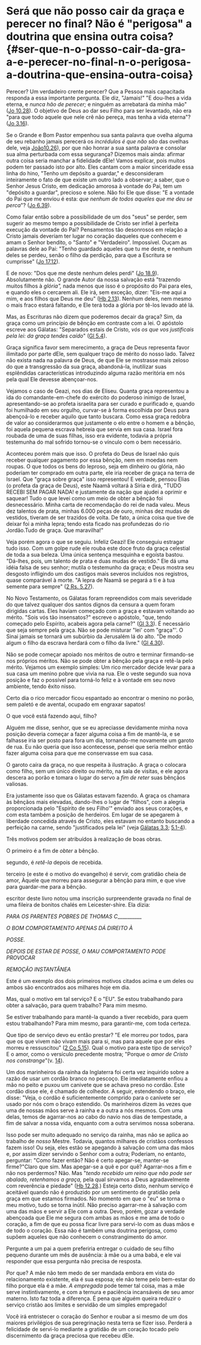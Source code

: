 # Será que não posso cair da graça e perecer no final? Não é &quot;perigosa&quot; a doutrina que ensina outra coisa? {#ser-que-n-o-posso-cair-da-gra-a-e-perecer-no-final-n-o-perigosa-a-doutrina-que-ensina-outra-coisa}

Perecer? Um verdadeiro crente perecer? Que a Pessoa mais capacitada responda a essa importante pergunta. Ele diz, &quot;Jamais!&quot; &quot;E dou-lhes a vida eterna, e _nunca hão de perecer;_ e ninguém as arrebatará da minha mão&quot; ([Jo 10.28](http://bibliaonline.com.br/acf/jo/10/28)). O objetivo de Deus ao dar seu Filho para ser levantado, não era &quot;para que todo aquele que nele crê não pereça, mas tenha a vida eterna&quot;? ([Jo 3.16](http://bibliaonline.com.br/acf/jo/3/16)).

Se o Grande e Bom Pastor empenhou sua santa palavra que ovelha alguma de seu rebanho jamais perecerá os _incrédulos é que não são_ das ovelhas dele, veja [João10.26](http://bibliaonline.com.br/acf/jo/10/26)), por que não honrar a sua santa palavra e consolar sua alma perturbada com essa segurança? Dizemos mais ainda: afirmar outra coisa seria manchar a fidelidade dEle! Vamos explicar, pois muitos podem ter passado isto por alto. Eles cantam com a maior sinceridade essa linha do hino, &quot;Tenho um depósito a guardar,&quot; e desconsideram inteiramente o fato de que existe um outro lado a observar; a saber, que o Senhor Jesus Cristo, em dedicação amorosa à vontade do Pai, tem um &quot;depósito a guardar&quot;, precioso e solene. Não foi Ele que disse: &quot;E a vontade do Pai que me enviou é esta: _que nenhum de todos aqueles que me deu se perca_&quot;? ([Jo 6.39](http://bibliaonline.com.br/acf/jo/6/39)).

Como falar então sobre a possibilidade de um dos &quot;seus&quot; se perder, sem sugerir ao mesmo tempo a possibilidade de Cristo ser infiel à perfeita execução da vontade do Pai? Pensamentos tão desonrosos em relação a Cristo jamais deveriam ter lugar no coração daqueles que conhecem e amam o Senhor bendito, o &quot;Santo&quot; e &quot;Verdadeiro&quot;. Impossível. Ouçam as palavras dele ao Pai: &quot;Tenho guardado aqueles que tu me deste, e nenhum deles se perdeu, senão o filho da perdição, para que a Escritura se cumprisse&quot; ([Jo 17.12](http://bibliaonline.com.br/acf/jo/17/12)).

E de novo: &quot;Dos que me deste nenhum deles perdi&quot; ([Jo 18.9](http://bibliaonline.com.br/acf/jo/18/9)). Absolutamente não. O grande Autor da nossa salvação está &quot;trazendo muitos filhos à _glória&quot;,_ nada menos que isso é o propósito do Pai para eles, e quando eles o cercarem ali. Ele irá, sem exceção, dizer: &quot;Eis-me aqui a mim, e aos filhos que Deus me deu&quot; ([Hb 2.13](http://bibliaonline.com.br/acf/hb/2/13)). Nenhum deles, nem mesmo o mais fraco estará faltando, e Ele terá toda a glória por tê-los levado até lá.

Mas, as Escrituras não dizem que poderemos decair da graça? Sim, da graça como um princípio de bênção em contraste com a lei. O apóstolo escreve aos Gálatas: &quot;Separados estais de Cristo, _vós os que vos justificais pela lei: da graça tendes caído_&quot; ([Gl 5.4](http://bibliaonline.com.br/acf/gl/5/4)).

Graça significa favor sem merecimento, a graça de Deus representa favor ilimitado por parte dEle, sem qualquer traço de mérito do nosso lado. Talvez não exista nada na palavra de Deus, de que Ele se mostrasse mais zeloso do que a transgressão da sua graça, abandoná-la, inutilizar suas esplêndidas características introduzindo alguma razão meritória em nós pela qual Ele devesse abençoar-nos.

Vejamos o caso de Geazi, nos dias de Eliseu. Quanta graça representou a ida do comandante-em-chefe do exército do poderoso inimigo de Israel, apresentando-se ao profeta israelita para ser curado e purificado e, quando foi humilhado em seu orgulho, curvar-se à forma escolhida por Deus para abençoá-lo e receber aquilo que tanto buscara. Como essa graça redobra de valor ao considerarmos que justamente o elo entre o homem e a bênção, foi aquela pequena escrava hebreia que servia em sua casa. Israel fora roubada de uma de suas filhas, isso era evidente, todavia a própria testemunha do mal sofrido tornou-se o vínculo com o bem necessário.

Aconteceu porém mais que isso. O profeta do Deus de Israel não quis receber qualquer pagamento por essa bênção, nem em moedas nem roupas. O que todos os bens do leproso, seja em dinheiro ou glória, não poderiam ter comprado em outra parte, ele iria receber de graça na terra de Israel. Que &quot;graça sobre graça&quot; isso representou! E verdade, pensou Elias (o profeta da graça de Deus), este Naamã voltará à Síria e dirá, &quot;TUDO RECEBI SEM PAGAR NADA! e justamente da nação que ajudei a oprimir e saquear! Tudo o que levei como um meio de obter a bênção foi desnecessário. Minha carta de recomendação do rei de nada valeu. Meus dez talentos de prata, minhas 6.000 peças de ouro, minhas dez mudas de vestidos, tiveram de ser trazidos de volta. De fato, a única coisa que tive de deixar foi a minha lepra; tendo esta ficado nas profundezas do rio Jordão.Tudo de graça. Que maravilha!&quot;

Veja porém agora o que se seguiu. Infeliz Geazi! Ele conseguiu estragar tudo isso. Com um golpe rude ele rouba este doce fruto da graça celestial de toda a sua beleza. Uma única sentença mesquinha e egoísta bastou. &quot;Dá-lhes, pois, um talento de prata e duas mudas de vestido.&quot; Ele dá uma idéia falsa de seu senhor; mutila o testemunho da graça; e Deus mostra seu desgosto infligindo um dos castigos mais severos incluídos nos registros, quase comparável à morte. &quot;A lepra de Naamã se pegará a ti e à tua semente para sempre&quot; ([2 Rs. 5.27](http://bibliaonline.com.br/acf/2rs/5/27)).

No Novo Testamento, os Gálatas foram repreendidos com mais severidade do que talvez qualquer dos santos dignos da censura a quem foram dirigidas cartas. Eles haviam começado com a graça e estavam voltando ao mérito. &quot;Sois vós tão insensatos?&quot; escreve o apóstolo, &quot;que, tendo começado pelo Espírito, acabeis agora pela carne?&quot; ([Gl 3.3](http://bibliaonline.com.br/acf/gl/3/3)). É necessário que seja sempre pela graça. Não se pode misturar &quot;lei&#039; com &quot;graça&quot;&#039;. O Sinai jamais se tornará um subúrbio da Jerusalém lá do alto. &quot;De modo algum o filho da escrava herdará com o filho da livre.&quot; ([Gl 4.30](http://bibliaonline.com.br/acf/gl/4/30)).

Não se pode começar apoiado nos méritos de outro e terminar firmando-se nos próprios méritos. Não se pode obter a bênção pela graça e retê-la pelo mérito. Vejamos um exemplo simples: Um rico mercador decide levar para a sua casa um menino pobre que vivia na rua. Ele o veste segundo sua nova posição e faz o possível para torná-lo feliz e à vontade em seu novo ambiente, tendo êxito nisso.

Certo dia o rico mercador ficou espantado ao encontrar o menino no porão, sem paletó e de avental, ocupado em engraxar sapatos!

O que você está fazendo aqui, filho?

Alguém me disse, senhor, que se eu apreciasse devidamente minha nova posição deveria começar a fazer alguma coisa a fim de mantê-la, e se falhasse iria ser posto para fora um dia, tornando-me novamente um garoto de rua. Eu não queria que isso acontecesse, pensei que seria melhor então fazer alguma coisa para que me conservasse em sua casa.

O garoto caíra da graça, no que respeita à ilustração. A graça o colocara como filho, sem um único direito ou mérito, na sala de visitas, e ele agora descera ao porão e tomara o lugar do servo a _fim de reter_ suas bênçãos valiosas.

Era justamente isso que os Gálatas estavam fazendo. A graça os chamara às bênçãos mais elevadas, dando-lhes o lugar de &quot;filhos&quot;, com a alegria proporcionada pelo &quot;Espírito de seu Filho&#039;&quot; enviado aos seus corações, e com esta também a posição de herdeiros. Em lugar de se apegarem à liberdade concedida através de Cristo, eles estavam no entanto buscando a perfeição na carne, sendo &quot;justificados pela lei&quot; (veja [Gálatas 3.3](http://bibliaonline.com.br/acf/gl/3/3); [5.1-4](http://bibliaonline.com.br/acf/gl/5/1-4)).

Três motivos podem ser atribuídos à realização de boas obras.

O primeiro é a fim de _obter_ a bênção.

segundo, é _retê-la_ depois de recebida.

terceiro (e este é o motivo do evangelho) é servir, com gratidão cheia de amor, Àquele que morreu para assegurar a bênção para mim, e que vive para guardar-me para a bênção.

escritor deste livro notou uma inscrição surpreendente gravada no final de uma fileira de bonitos chalés em Leicester-shire. Ela dizia:

_PARA OS PARENTES POBRES DE THOMAS C___________

_O BOM COMPORTAMENTO APENAS DÁ DIREITO À_

_POSSE._

_DEPOIS DE ESTAR DE POSSE, O MAU COMPORTAMENTO PODE PROVOCAR_

_REMOÇÃO INSTANTÂNEA_

Este é um exemplo dos dois primeiros motivos citados acima e um deles ou ambos são encontrados aos milhares hoje em dia.

Mas, qual o motivo em tal serviço? E o &quot;EU&quot;. Se estou trabalhando para obter a salvação, para quem trabalho? Para mim mesmo.

Se estiver trabalhando para mantê-la quando a tiver recebido, para quem estou trabalhando? Para mim mesmo, para garantir-me, com toda certeza.

Que tipo de serviço devo eu então prestar? &quot;E ele morreu por todos, para que os que vivem não vivam mais para si, mas para aquele que por eles morreu e ressuscitou&quot; ([2 Co 5.15](http://bibliaonline.com.br/acf/2co/5/15)). Qual o motivo para este tipo de serviço? E o amor, como o versículo precedente mostra; &quot;Porque o _amor de Cristo nos constrange_&quot;(v. [14](http://bibliaonline.com.br/acf/2co/5/14)).

Um dos marinheiros da rainha da Inglaterra foi certa vez inquirido sobre a razão de usar um cordão branco no pescoço. Ele imediatamente enfiou a mão no peito e puxou um canivete que se achava preso no cordão. Este cordão disse ele, é chamado de colhedor. A seguir, estendendo o braço, ele disse: &quot;Veja, o cordão é suficientemente comprido para o canivete ser usado por nós com o braço estendido. Os marinheiros dizem às vezes que uma de nossas mãos serve à rainha e a outra a nós mesmos. Com uma delas, temos de agarrar-nos ao cabo do navio nos dias de tempestade, a fim de salvar a nossa vida, enquanto com a outra servimos nossa soberana.

Isso pode ser muito adequado no serviço da rainha, mas não se aplica ao trabalho de _nosso_ Mestre. Todavia, quantos milhares de cristãos confessos fazem isso! Ou seja, eles estão se apegando à salvação com uma das mãos e, por assim dizer servindo o Senhor com a outra; Poderiam, no entanto, perguntar: &quot;Como fazer então? Não é certo apegar-se, manter-se firme?&quot;Claro que sim. Mas apegar-se a quê e por quê? Agarrar-nos a fim e não nos perdermos? Não. Mas &quot;_tendo recebido um reino que não pode ser abalado, retenhamos a graça,_ pela qual sirvamos a Deus agradavelmente com reverência e piedade&quot; ([Hb 12.28](http://bibliaonline.com.br/acf/hb/12/28).) Esteja certo disto, nenhum serviço é aceitável quando não é produzido por um sentimento de gratidão pela graça em que estamos firmados. No momento em que o &quot;eu&quot; se torna o meu motivo, tudo se torna inútil. Não preciso agarrar-me à salvação com uma das mãos e servir a Ele com a outra. Devo, porém, gozar a verdade abençoada que Ele me segura com ambas as mãos e me ama de todo o coração, a fim de que eu possa ficar livre para servi-lo com as duas mãos e de todo o coração. Essa não é também uma doutrina perigosa, como supõem aqueles que não conhecem o constrangimento do amor.

Pergunte a um pai a quem preferiria entregar o cuidado de seu filho pequeno durante um mês de ausência: à mãe ou a uma babá, e ele vai responder que essa pergunta não precisa de resposta.

Por que? A mãe não tem medo de ser mandada embora em vista do relacionamento existente, ela é sua esposa; ele não teme pelo bem-estar do filho porque ela é a mãe. _A empregada_ pode temer tal coisa, mas a mãe serve instintivamente, e com a ternura e paciência incansáveis de seu amor materno. Isto faz toda a diferença. É pena que alguém queira reduzir o serviço cristão aos limites e servidão de um simples empregado!

Você irá entristecer o coração do Senhor e roubar a si mesmo de um dos maiores privilégios de sua peregrinação nesta terra se fizer isso. Perderá a felicidade de servi-lo mediante a gratidão de um coração tocado pelo discernimento da graça preciosa que recebeu dEle.